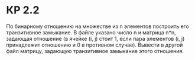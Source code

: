 # КР 2.2
По бинарному отношению на множестве из n элементов построить его транзитивное замыкание. В файле указано число n и матрица n*n, задающая отношение (в ячейке (i, j) стоит 1, если пара элементов (i, j) принадлежит отношению и 0 в противном случае). Вывести в другой файл матрицу, задающую транзитивное замыкание этого отношения.